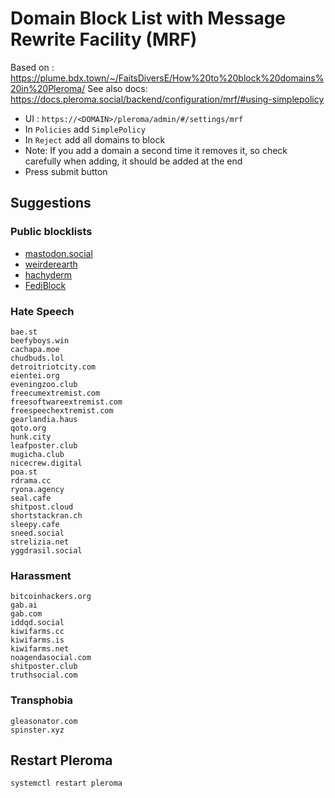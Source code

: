 # Domain Block List with Message Rewrite Facility (MRF)

Based on : https://plume.bdx.town/~/FaitsDiversE/How%20to%20block%20domains%20in%20Pleroma/
See also docs: https://docs.pleroma.social/backend/configuration/mrf/#using-simplepolicy

* UI : `https://<DOMAIN>/pleroma/admin/#/settings/mrf`
* In `Policies` add `SimplePolicy`
* In `Reject` add all domains to block
* Note: If you add a domain a second time it removes it, so check carefully when adding, it should be added at the end
* Press submit button

## Suggestions

### Public blocklists

* [mastodon.social](https://mastodon.social/about#unavailable-content)
* [weirderearth](https://raw.githubusercontent.com/weirderearth/weirder-rules/main/suggested-instance-blocks.md)
* [hachyderm](https://raw.githubusercontent.com/hachyderm/hack/main/blocklist)
* [FediBlock](https://joinfediverse.wiki/FediBlock)

### Hate Speech

~~~
bae.st
beefyboys.win
cachapa.moe
chudbuds.lol
detroitriotcity.com
eientei.org
eveningzoo.club
freecumextremist.com
freesoftwareextremist.com
freespeechextremist.com
gearlandia.haus
qoto.org
hunk.city
leafposter.club
mugicha.club
nicecrew.digital
poa.st
rdrama.cc
ryona.agency
seal.cafe
shitpost.cloud
shortstackran.ch
sleepy.cafe
sneed.social
strelizia.net
yggdrasil.social
~~~

### Harassment

~~~
bitcoinhackers.org
gab.ai
gab.com
iddqd.social
kiwifarms.cc
kiwifarms.is
kiwifarms.net
noagendasocial.com
shitposter.club
truthsocial.com
~~~

### Transphobia

~~~
gleasonator.com
spinster.xyz
~~~

## Restart Pleroma

~~~bash
systemctl restart pleroma
~~~
